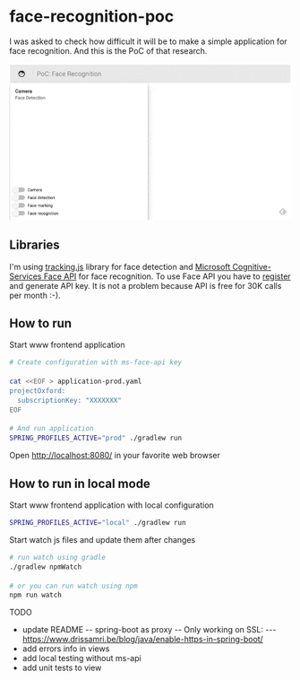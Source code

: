 face-recognition-poc
====================
I was asked to check how difficult it will be to make a simple 
application for face recognition. And this is the PoC of that research.

![Example](https://raw.githubusercontent.com/patrykpacewicz/face-recognition-poc/master/doc/gif/pwmfXfAxSO.gif)

Libraries
---------
I'm using [tracking.js][tracking-js] library for face detection 
and [Microsoft Cognitive-Services Face API][ms-face-api] for face recognition. 
To use Face API you have to [register][ms-sign-up] and generate API key. 
It is not a problem because API is free for 30K calls per month :-).

How to run
----------
Start www frontend application
```bash
# Create configuration with ms-face-api key

cat <<EOF > application-prod.yaml
projectOxford:
  subscriptionKey: "XXXXXXX"
EOF

# And run application
SPRING_PROFILES_ACTIVE="prod" ./gradlew run

```

Open [http://localhost:8080/][app] in your favorite web browser

How to run in local mode
----------------------
Start www frontend application with local configuration
```bash
SPRING_PROFILES_ACTIVE="local" ./gradlew run
```

Start watch js files and update them after changes
```bash
# run watch using gradle
./gradlew npmWatch

# or you can run watch using npm
npm run watch
```

TODO
 - update README
  -- spring-boot as proxy
  -- Only working on SSL:
    --- https://www.drissamri.be/blog/java/enable-https-in-spring-boot/
 - add errors info in views
 - add local testing without ms-api
 - add unit tests to view

[app]: http://localhost:8080/
[tracking-js]: https://trackingjs.com/
[ms-face-api]: https://www.microsoft.com/cognitive-services/en-us/face-api/documentation/overview
[ms-sign-up]: https://www.microsoft.com/cognitive-services/en-us/sign-up
